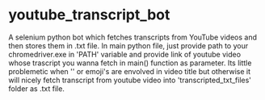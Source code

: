 # youtube_transcript_bot
A selenium python bot which fetches transcripts from YouTube videos and then stores them in .txt file.
In main python file, just provide path to your chromedriver.exe in 'PATH' variable and provide link of youtube video whose trascript you wanna fetch in main() function as parameter. Its little problemetic when '\' or emoji's are envolved in video title but otherwise it will nicely fetch transcript from youtube video into 'transcripted_txt_files' folder as .txt file.